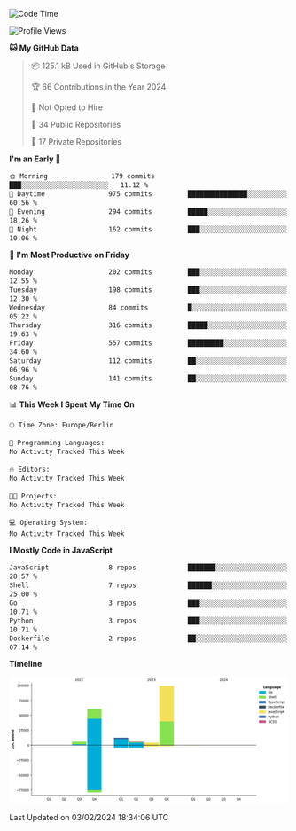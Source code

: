 <!--START_SECTION:waka-->
![Code Time](http://img.shields.io/badge/Code%20Time-0%20secs-blue)

![Profile Views](http://img.shields.io/badge/Profile%20Views-0-blue)

**🐱 My GitHub Data** 

> 📦 125.1 kB Used in GitHub's Storage 
 > 
> 🏆 66 Contributions in the Year 2024
 > 
> 🚫 Not Opted to Hire
 > 
> 📜 34 Public Repositories 
 > 
> 🔑 17 Private Repositories 
 > 
**I'm an Early 🐤** 

```text
🌞 Morning                179 commits         ███░░░░░░░░░░░░░░░░░░░░░░   11.12 % 
🌆 Daytime                975 commits         ███████████████░░░░░░░░░░   60.56 % 
🌃 Evening                294 commits         █████░░░░░░░░░░░░░░░░░░░░   18.26 % 
🌙 Night                  162 commits         ███░░░░░░░░░░░░░░░░░░░░░░   10.06 % 
```
📅 **I'm Most Productive on Friday** 

```text
Monday                   202 commits         ███░░░░░░░░░░░░░░░░░░░░░░   12.55 % 
Tuesday                  198 commits         ███░░░░░░░░░░░░░░░░░░░░░░   12.30 % 
Wednesday                84 commits          █░░░░░░░░░░░░░░░░░░░░░░░░   05.22 % 
Thursday                 316 commits         █████░░░░░░░░░░░░░░░░░░░░   19.63 % 
Friday                   557 commits         █████████░░░░░░░░░░░░░░░░   34.60 % 
Saturday                 112 commits         ██░░░░░░░░░░░░░░░░░░░░░░░   06.96 % 
Sunday                   141 commits         ██░░░░░░░░░░░░░░░░░░░░░░░   08.76 % 
```


📊 **This Week I Spent My Time On** 

```text
🕑︎ Time Zone: Europe/Berlin

💬 Programming Languages: 
No Activity Tracked This Week

🔥 Editors: 
No Activity Tracked This Week

🐱‍💻 Projects: 
No Activity Tracked This Week

💻 Operating System: 
No Activity Tracked This Week
```

**I Mostly Code in JavaScript** 

```text
JavaScript               8 repos             ███████░░░░░░░░░░░░░░░░░░   28.57 % 
Shell                    7 repos             ██████░░░░░░░░░░░░░░░░░░░   25.00 % 
Go                       3 repos             ███░░░░░░░░░░░░░░░░░░░░░░   10.71 % 
Python                   3 repos             ███░░░░░░░░░░░░░░░░░░░░░░   10.71 % 
Dockerfile               2 repos             ██░░░░░░░░░░░░░░░░░░░░░░░   07.14 % 
```



**Timeline**

![Lines of Code chart](https://raw.githubusercontent.com/mouismail/mouismail/main/assets/bar_graph.png)


 Last Updated on 03/02/2024 18:34:06 UTC
<!--END_SECTION:waka-->
